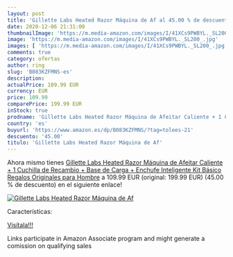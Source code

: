 ```yaml
---
layout: post
title: 'Gillette Labs Heated Razor Máquina de Af al 45.00 % de descuento'
date: 2020-12-06 21:31:00
thumbnailImage: 'https://m.media-amazon.com/images/I/41XCs9PWBYL._SL200_.jpg'
image: 'https://m.media-amazon.com/images/I/41XCs9PWBYL._SL200_.jpg'
images: [ 'https://m.media-amazon.com/images/I/41XCs9PWBYL._SL200_.jpg' ]
comments: true
category: ofertas
author: ring
slug: 'B083KZFMNS-es'
description:
actualPrice: 109.99 EUR
currency: EUR
price: 109.99
comparePrice: 199.99 EUR
inStock: true
prodname: 'Gillette Labs Heated Razor Máquina de Afeitar Caliente + 1 Cuchilla de Recambio + Base de Carga + Enchufe Inteligente  Kit Básico  Regalos Originales para Hombre'
country: 'es'
buyurl: 'https://www.amazon.es/dp/B083KZFMNS/?tag=tolees-21'
descuento: '45.00'
titulo: 'Gillette Labs Heated Razor Máquina de Af'
---
```


Ahora mismo tienes [Gillette Labs Heated Razor Máquina de Afeitar Caliente + 1 Cuchilla de Recambio + Base de Carga + Enchufe Inteligente  Kit Básico  Regalos Originales para Hombre](https://www.amazon.es/dp/B083KZFMNS/?tag=tolees-21) a 109.99 EUR (original: 199.99 EUR) (45.00 %  de descuento) en el siguiente enlace!

[![Gillette Labs Heated Razor Máquina de Af](https://m.media-amazon.com/images/I/41XCs9PWBYL._SL200_.jpg)](https://www.amazon.es/dp/B083KZFMNS/?tag=tolees-21)

Características:


[Visítala!!!](https://www.amazon.es/dp/B083KZFMNS/?tag=tolees-21)

Links participate in Amazon Associate program and might generate a comission on qualifying sales
